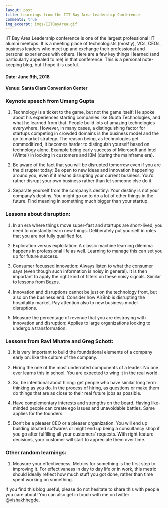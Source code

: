 ```yaml
---
layout: post
title: Learnings from the IIT Bay Area Leadership Conference
comments: true
img_excerpt: imgs/IITBayArea.gif
---
```

IIT Bay Area Leadership conference is one of the largest professional IIT alumni meetups. It is a meeting place of technologists (mostly), VCs, CEOs, business leaders who meet up and exchange their professional and personal experiences with others. Here are a few key things I learned (and particularly appealed to me) in that conference. This is a personal note-keeping blog, but I hope it is useful.

#### Date: June 9th, 2018
#### Venue: Santa Clara Convention Center

### Keynote speech from Umang Gupta
1. Technology is a ticket to the game, but not the game itself: He spoke about his experiences starting companies like Gupta Technologies, and what he learned from that. People build lots of amazing technologies everywhere. However, in many cases, a distinguishing factor for startups competing in crowded domains is the business model and the go to market strategy. The reason being, as technologies get commoditized, it becomes harder to distinguish yourself based on technology alone. Example being early success of Microsoft and Intel (Wintel) in locking in customers and IBM (during the mainframe era).

2. Be aware of the fact that you will be disrupted tomorrow even if you are the disrupter today: Be open to new ideas and innovation happening around you, even if it means disrupting your current business. You’d rather disrupt your own business rather than let someone else do it.

3. Separate yourself from the company’s destiny: Your destiny is not your company’s destiny. You might go on to do a lot of other things in the future. Find meaning in something much bigger than your startup.

### Lessons about disruption:
1. In an era where things move super-fast and startups are short-lived, you need to constantly learn new things. Deliberately put yourself in roles that you are not fully qualified for.

2. Exploration versus exploitation: A classic machine learning dilemma happens in professional life as well. Learning to manage this can set you up for future success.

3. Consumer focussed innovation: Always listen to what the consumer says (even though such information is noisy in general). It is then important to apply the right kind of filters on these noisy signals.  Similar to lessons from Bezos.

4. Innovation and disruptions cannot be just on the technology front, but also on the business end. Consider how AirBnb is disrupting the hospitality market. Pay attention also to new business model disruptions.

5. Measure the percentage of revenue that you are destroying with innovation and disruption: Applies to large organizations looking to undergo a transformation.

### Lessons from Ravi Mhatre and Greg Schott:
1. It is very important to build the foundational elements of a company early on: like the culture of the company.

2. Hiring the one of the most underrated components of a leader. No one ever learns this in school. You are expected to wing it in the real world.

3. So, be intentional about hiring: get people who have similar long term thinking as you do. In the process of hiring, as questions or make them do things that are as close to their real future jobs as possible.

4. Have complementary interests and strengths on the board. Having like-minded people can create ego issues and unavoidable battles. Same applies for the founders.

5. Don’t be a pleaser CEO or a pleaser organization. You will end up building bloated softwares or might end up being a consultancy shop if you go after fulfilling all your customers’ requests. With right feature decisions, your customer will start to appreciate them over time.

### Other random learnings:
1. Measure your effectiveness. Metrics for something is the first step to improving it. For effectivaness in day to day life or in work, this metric should ideally reflect how much stuff you got done, rather than time spent working on something.

If you find this blog useful, please do not hesitate to share this with people you care about! You can also get in touch with me on twitter [@vishakhhegde](https://twitter.com/vishakhhegde).


